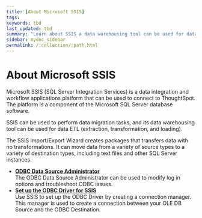 ```yaml
---
title: [About Microsoft SSIS]
tags: 
keywords: tbd
last_updated: tbd
summary: "Learn about SSIS a data warehousing tool can be used for data ETL."
sidebar: mydoc_sidebar
permalink: /:collection/:path.html
---
```

# About Microsoft SSIS

Microsoft SSIS (SQL Server Integration Services) is a data integration and workflow applications platform that can be used to connect to ThoughtSpot. The platform is a component of the Microsoft SQL Server database software.

SSIS can be used to perform data migration tasks, and its data warehousing tool can be used for data ETL (extraction, transformation, and loading).

The SSIS Import/Export Wizard creates packages that transfers data with no transformations. It can move data from a variety of source types to a variety of destination types, including text files and other SQL Server instances.

-   **[ODBC Data Source Administrator](../../data_integration/ssis/odbc-data-source-administrator.html)**  
The ODBC Data Source Administrator can be used to modify log in options and troubleshoot ODBC issues.
-   **[Set up the ODBC Driver for SSIS](../../data_integration/ssis/set-up-the-odbc-driver-using-ssis.html)**  
Use SSIS to set up the ODBC Driver by creating a connection manager. This manager is used to create a connection between your OLE DB Source and the ODBC Destination.
